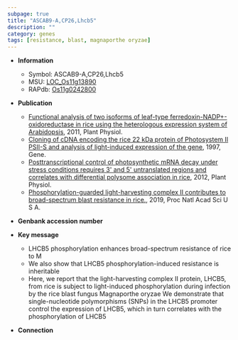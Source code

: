```yaml
---
subpage: true
title: "ASCAB9-A,CP26,Lhcb5"
description: ""
category: genes
tags: [resistance, blast, magnaporthe oryzae]
---
```


* **Information**  
    + Symbol: ASCAB9-A,CP26,Lhcb5  
    + MSU: [LOC_Os11g13890](http://rice.plantbiology.msu.edu/cgi-bin/ORF_infopage.cgi?orf=LOC_Os11g13890)  
    + RAPdb: [Os11g0242800](http://rapdb.dna.affrc.go.jp/viewer/gbrowse_details/irgsp1?name=Os11g0242800)  

* **Publication**  
    + [Functional analysis of two isoforms of leaf-type ferredoxin-NADP+-oxidoreductase in rice using the heterologous expression system of Arabidopsis](http://www.ncbi.nlm.nih.gov/pubmed?term=Functional+analysis+of+two+isoforms+of+leaf-type+ferredoxin-NADP+-oxidoreductase+in+rice+using+the+heterologous+expression+system+of+Arabidopsis%5BTitle%5D), 2011, Plant Physiol.
    + [Cloning of cDNA encoding the rice 22 kDa protein of Photosystem II PSII-S and analysis of light-induced expression of the gene](http://www.ncbi.nlm.nih.gov/pubmed?term=Cloning+of+cDNA+encoding+the+rice+22+kDa+protein+of+Photosystem+II+PSII-S+and+analysis+of+light-induced+expression+of+the+gene%5BTitle%5D), 1997, Gene.
    + [Posttranscriptional control of photosynthetic mRNA decay under stress conditions requires 3' and 5' untranslated regions and correlates with differential polysome association in rice](http://www.ncbi.nlm.nih.gov/pubmed?term=Posttranscriptional+control+of+photosynthetic+mRNA+decay+under+stress+conditions+requires+3'+and+5'+untranslated+regions+and+correlates+with+differential+polysome+association+in+rice%5BTitle%5D), 2012, Plant Physiol.
    + [Phosphorylation-guarded light-harvesting complex II contributes to broad-spectrum blast resistance in rice.](http://www.ncbi.nlm.nih.gov/pubmed?term=Phosphorylation-guarded+light-harvesting+complex+II+contributes+to+broad-spectrum+blast+resistance+in+rice.%5BTitle%5D), 2019, Proc Natl Acad Sci U S A.

* **Genbank accession number**  

* **Key message**  
    + LHCB5 phosphorylation enhances broad-spectrum resistance of rice to M
    + We also show that LHCB5 phosphorylation-induced resistance is inheritable
    + Here, we report that the light-harvesting complex II protein, LHCB5, from rice is subject to light-induced phosphorylation during infection by the rice blast fungus Magnaporthe oryzae We demonstrate that single-nucleotide polymorphisms (SNPs) in the LHCB5 promoter control the expression of LHCB5, which in turn correlates with the phosphorylation of LHCB5

* **Connection**  




